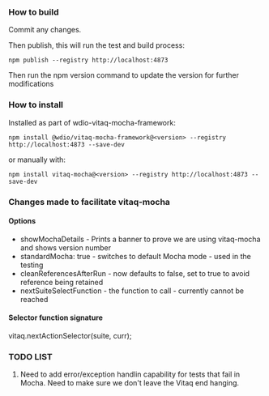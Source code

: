 ### How to build

Commit any changes.

Then publish, this will run the test and build process:

```node
npm publish --registry http://localhost:4873
```

Then run the npm version command to update the version for further modifications

### How to install

Installed as part of wdio-vitaq-mocha-framework:

```node
npm install @wdio/vitaq-mocha-framework@<version> --registry http://localhost:4873 --save-dev
```

or manually with:

```node
npm install vitaq-mocha@<version> --registry http://localhost:4873 --save-dev
```

### Changes made to facilitate vitaq-mocha

#### Options

- showMochaDetails - Prints a banner to prove we are using vitaq-mocha and shows version number
- standardMocha: true - switches to default Mocha mode - used in the testing
- cleanReferencesAfterRun - now defaults to false, set to true to avoid reference being retained
- nextSuiteSelectFunction - the function to call - currently cannot be reached

#### Selector function signature

vitaq.nextActionSelector(suite, curr);

### TODO LIST

1. Need to add error/exception handlin capability for tests that fail in Mocha. Need to make sure we don't leave the Vitaq end hanging.
